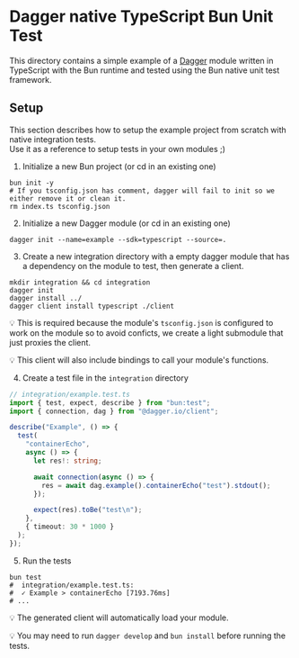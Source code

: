 # Dagger native TypeScript Bun Unit Test

This directory contains a simple example of a [Dagger](https://dagger.io) module written in TypeScript with the Bun
runtime and tested using the Bun native unit test framework.

## Setup

This section describes how to setup the example project from scratch with native integration tests.  
Use it as a reference to setup tests in your own modules ;)


1. Initialize a new Bun project (or cd in an existing one)

```shell
bun init -y
# If you tsconfig.json has comment, dagger will fail to init so we either remove it or clean it.
rm index.ts tsconfig.json
```

2. Initialize a new Dagger module (or cd in an existing one)

```shell
dagger init --name=example --sdk=typescript --source=.
```

3. Create a new integration directory with a empty dagger module that has a dependency on the module to test, then generate a client.

```shell
mkdir integration && cd integration
dagger init
dagger install ../
dagger client install typescript ./client
```

:bulb: This is required because the module's `tsconfig.json` is configured to work on the module so to avoid
conficts, we create a light submodule that just proxies the client. 

:bulb: This client will also include bindings to call your module's functions.

4. Create a test file in the `integration` directory

```typescript
// integration/example.test.ts
import { test, expect, describe } from "bun:test";
import { connection, dag } from "@dagger.io/client";

describe("Example", () => {
  test(
    "containerEcho",
    async () => {
      let res!: string;

      await connection(async () => {
        res = await dag.example().containerEcho("test").stdout();
      });

      expect(res).toBe("test\n");
    },
    { timeout: 30 * 1000 }
  );
});

```

5. Run the tests

```shell
bun test
#  integration/example.test.ts:
#  ✓ Example > containerEcho [7193.76ms]
# ...
```

:bulb: The generated client will automatically load your module.

:bulb: You may need to run `dagger develop` and `bun install` before running the tests.